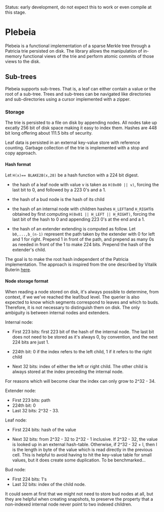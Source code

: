 Status: early development, do not expect this to work or even compile at this stage.

# Plebeia

Plebeia is a functional implementation of a sparse Merkle tree through a Patricia trie persisted
on disk. The library allows the manipulation of in-memory functional views of the trie and perform
atomic commits of those views to the disk.

## Sub-trees

Plebeia supports sub-trees. That is, a leaf can either contain a value or the root of a sub-tree. Trees
and sub-trees can be navigated like directories and sub-directories using a cursor implemented with
a zipper.

### Storage

The trie is persisted to a file on disk by appending nodes. All nodes take up excatly 256 bit of disk
space making it easy to index them. Hashes are 448 bit long offering about 111.5 bits of security.

Leaf data is persisted in an external key-value store with reference counting. Garbage collection of
the trie is implemented with a stop and copy approach.

#### Hash format


Let `H(x)== BLAKE2B(x,28)` be a hash function with a 224 bit digest.


  - the hash of a leaf node with value v is taken as `H(0x00 || v)`, forcing the last
    bit to 0, and followed by a 223 0's and a 1.

  - the hash of a bud node is the hash of its child

  - the hash of an internal node with children hashes `H_LEFT`and `H_RIGHT`is obtained by
    first computing `H(0x01 || H_LEFT || H_RIGHT)`, forcing the last bit of
    the hash to 0 and appending 223 0's at the end and a 1.

  - the hash of an extender extending is computed as follow. Let `b0,...,b_(n-1)`
    represent the path taken by the extender with 0 for left and 1 for right.
    Prepend 1 in front of the path, and prepend as many 0s as needed in front
    of the 1 to make 224 bits. Prepend the hash of the extender's child.

The goal is to make the root hash independent of the Patricia implementation. The approach
is inspired from the one described by Vitalik Buterin [here](https://ethresear.ch/t/optimizing-sparse-merkle-trees/3751/14).

#### Node storage format

When reading a node stored on disk, it's always possible to determine, from context, if we
we've reached the leaf/bud level. The querier is also expected to know which segments
correspond to leaves and which to buds. Therefore, it is not necessary to distinguish
them on disk. The only ambiguity is between internal nodes and extenders.

Internal node:

 - First 223 bits: first 223 bit of the hash of the internal node. The last bit does not
 need to be stored as it's always 0, by convention, and the next 224 bits are just 1.

 - 224th bit: 0 if the index refers to the left child, 1 if it refers to the right child

 - Next 32 bits: index of either the left or right child. The other child is always stored
   at the index preceding the internal node.

For reasons which will become clear the index can only grow to 2^32 - 34.

Extender node:

 - First 223 bits: path
 - 224th bit: 0
 - Last 32 bits: 2^32 - 33.

Leaf node:

 - First 224 bits: hash of the value

 - Next 32 bits: from 2^32 - 32  to 2^32 - 1 inclusive. If 2^32 - 32, the value is
   looked up in an external hash-table. Otherwise, if 2^32 - 32 + l, then l is the length
   in byte of the value which is read directly in the previous cell. This is helpful to
   avoid having to hit the  key-value table for small values, but it does create some
   duplication. To be benchmarked...

Bud node:

 - First 224 bits: 1's
 - Last 32 bits: index of the child node.

 It could seem at first that we might not need to store bud nodes at all, but they are
 helpful when creating snapshots, to preserve the property that a non-indexed
 internal node never point to two indexed children.
